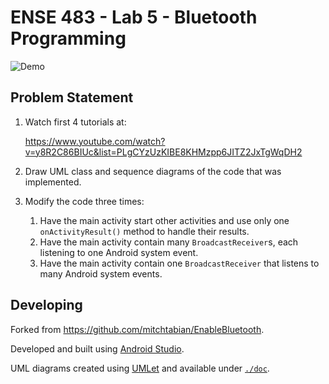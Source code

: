 # ENSE 483 - Lab 5 - Bluetooth Programming

![Demo](./assets/demo.gif)

## Problem Statement

1. Watch first 4 tutorials at:

   https://www.youtube.com/watch?v=y8R2C86BIUc&list=PLgCYzUzKIBE8KHMzpp6JITZ2JxTgWqDH2

2. Draw UML class and sequence diagrams of the code that was implemented.
3. Modify the code three times:
   1. Have the main activity start other activities and use only one
      `onActivityResult()` method to handle their results.
   2. Have the main activity contain many `BroadcastReceiver`s, each listening
      to one Android system event.
   3. Have the main activity contain one `BroadcastReceiver` that listens to
      many Android system events.

## Developing

Forked from https://github.com/mitchtabian/EnableBluetooth.

Developed and built using
[Android Studio](https://developer.android.com/studio).

UML diagrams created using [UMLet](https://www.umlet.com/) and available under
[`./doc`](./doc).
